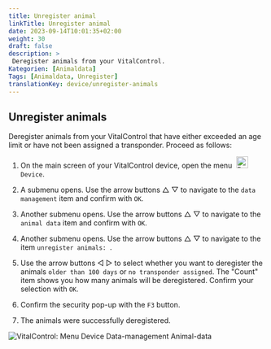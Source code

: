 ```yaml
---
title: Unregister animal
linkTitle: Unregister animal
date: 2023-09-14T10:01:35+02:00
weight: 30
draft: false
description: >
 Deregister animals from your VitalControl.
Kategorien: [Animaldata]
Tags: [Animaldata, Unregister]
translationKey: device/unregister-animals
---
```

## Unregister animals

Deregister animals from your VitalControl that have either exceeded an age limit or have not been assigned a transponder. Proceed as follows:

1. On the main screen of your VitalControl device, open the menu &nbsp;<img src="/icons/device.svg" width="23" align="bottom" alt="Device" /> `Device`.

2. A submenu opens. Use the arrow buttons △ ▽ to navigate to the `data management` item and confirm with `OK`.

3. Another submenu opens. Use the arrow buttons △ ▽ to navigate to the `animal data` item and confirm with `OK`. 

4. Another submenu opens. Use the arrow buttons △ ▽ to navigate to the item `unregister animals: `.

5. Use the arrow buttons ◁ ▷ to select whether you want to deregister the animals `older than 100 days` or `no transponder assigned`. The "Count" item shows you how many animals will be deregistered. Confirm your selection with `OK`.

6. Confirm the security pop-up with the `F3` button. 

7. The animals were successfully deregistered.

![VitalControl: Menu Device Data-management Animal-data](../images/unregister.png "Unregister")
